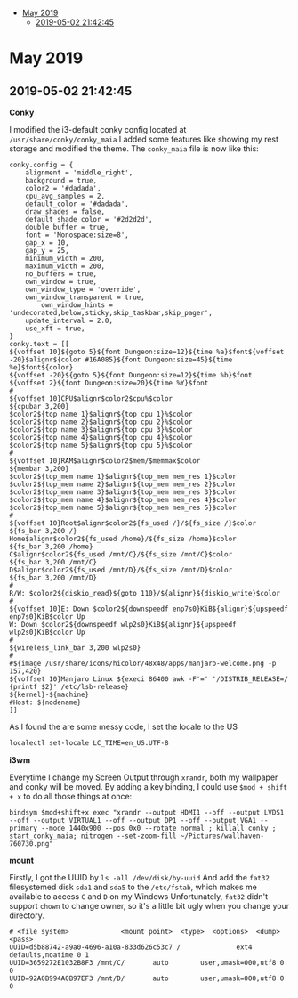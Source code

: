 
<!-- vim-markdown-toc GitLab -->

* [May 2019](#may-2019)
    * [2019-05-02 21:42:45](#2019-05-02-214245)

<!-- vim-markdown-toc -->

# May 2019
## 2019-05-02 21:42:45

**Conky**

I modified the i3-default conky config located at `/usr/share/conky/conky_maia`
I added some features like showing my rest storage and modified the theme.
The `conky_maia` file is now like this:
```
conky.config = {
	alignment = 'middle_right',
	background = true,
	color2 = '#dadada',
	cpu_avg_samples = 2,
	default_color = '#dadada',
	draw_shades = false,
	default_shade_color = '#2d2d2d',
	double_buffer = true,
	font = 'Monospace:size=8',
	gap_x = 10,
	gap_y = 25,
	minimum_width = 200,
	maximum_width = 200,
	no_buffers = true,
	own_window = true,
	own_window_type = 'override',
	own_window_transparent = true,
        own_window_hints = 'undecorated,below,sticky,skip_taskbar,skip_pager',
	update_interval = 2.0,
	use_xft = true,
}
conky.text = [[
${voffset 10}${goto 5}${font Dungeon:size=12}${time %a}$font${voffset -20}$alignr${color #16A085}${font Dungeon:size=45}${time %e}$font${color}
${voffset -20}${goto 5}${font Dungeon:size=12}${time %b}$font ${voffset 2}${font Dungeon:size=20}${time %Y}$font
#
${voffset 10}CPU$alignr$color2$cpu%$color
${cpubar 3,200}
$color2${top name 1}$alignr${top cpu 1}%$color
$color2${top name 2}$alignr${top cpu 2}%$color
$color2${top name 3}$alignr${top cpu 3}%$color
$color2${top name 4}$alignr${top cpu 4}%$color
$color2${top name 5}$alignr${top cpu 5}%$color
#
${voffset 10}RAM$alignr$color2$mem/$memmax$color
${membar 3,200}
$color2${top_mem name 1}$alignr${top_mem mem_res 1}$color
$color2${top_mem name 2}$alignr${top_mem mem_res 2}$color
$color2${top_mem name 3}$alignr${top_mem mem_res 3}$color
$color2${top_mem name 4}$alignr${top_mem mem_res 4}$color
$color2${top_mem name 5}$alignr${top_mem mem_res 5}$color
#
${voffset 10}Root$alignr$color2${fs_used /}/${fs_size /}$color
${fs_bar 3,200 /}
Home$alignr$color2${fs_used /home}/${fs_size /home}$color
${fs_bar 3,200 /home}
C$alignr$color2${fs_used /mnt/C}/${fs_size /mnt/C}$color
${fs_bar 3,200 /mnt/C}
D$alignr$color2${fs_used /mnt/D}/${fs_size /mnt/D}$color
${fs_bar 3,200 /mnt/D}
#
R/W: $color2${diskio_read}${goto 110}/${alignr}${diskio_write}$color
#
${voffset 10}E: Down $color2${downspeedf enp7s0}KiB${alignr}${upspeedf enp7s0}KiB$color Up
W: Down $color2${downspeedf wlp2s0}KiB${alignr}${upspeedf wlp2s0}KiB$color Up
#
${wireless_link_bar 3,200 wlp2s0}
#
#${image /usr/share/icons/hicolor/48x48/apps/manjaro-welcome.png -p 157,420}
${voffset 10}Manjaro Linux ${execi 86400 awk -F'=' '/DISTRIB_RELEASE=/ {printf $2}' /etc/lsb-release}
${kernel}-${machine}
#Host: ${nodename}
]]
```

As I found the are some messy code, I set the locale to the US
```bash
localectl set-locale LC_TIME=en_US.UTF-8
```

**i3wm**

Everytime I change my Screen Output through `xrandr`, both my wallpaper and conky will be moved.
By adding a key binding, I could use `$mod + shift + x` to do all those things at once:
```
bindsym $mod+shift+x exec "xrandr --output HDMI1 --off --output LVDS1 --off --output VIRTUAL1 --off --output DP1 --off --output VGA1 --primary --mode 1440x900 --pos 0x0 --rotate normal ; killall conky ; start_conky_maia; nitrogen --set-zoom-fill ~/Pictures/wallhaven-760730.png"
```


**mount**

Firstly, I got the UUID by `ls -all /dev/disk/by-uuid`
And add the `fat32` filesystemed disk `sda1` and `sda5` to the `/etc/fstab`, which makes me available to access `C` and `D` on my Windows
Unfortunately, `fat32` didn't support `chown` to change owner, so it's a little bit ugly when you change your directory.
```
# <file system>             <mount point>  <type>  <options>  <dump>  <pass>
UUID=d5b88742-a9a0-4696-a10a-833d626c53c7 /              ext4    defaults,noatime 0 1
UUID=3659272E1032B8F3 /mnt/C/		auto		user,umask=000,utf8 0 0
UUID=92A0B994A0B97EF3 /mnt/D/		auto		user,umask=000,utf8 0 0
```
